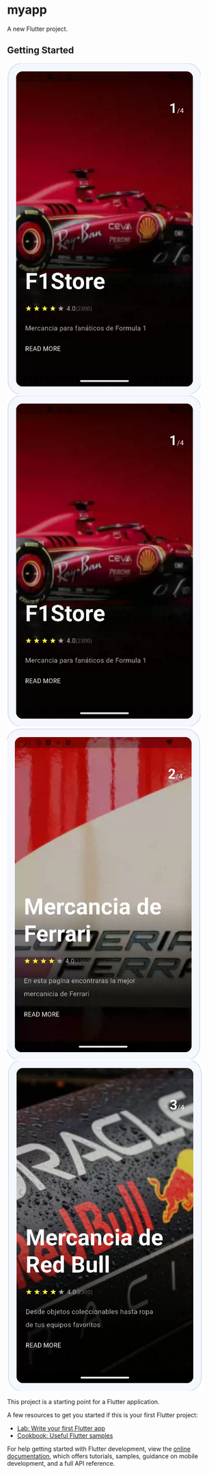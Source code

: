 # myapp

A new Flutter project.

## Getting Started
 ![alt text](image-1.png)
 ![alt text](image-2.png)
 ![alt text](image-3.png)
 ![alt text](image-4.png)


This project is a starting point for a Flutter application.

A few resources to get you started if this is your first Flutter project:

- [Lab: Write your first Flutter app](https://docs.flutter.dev/get-started/codelab)
- [Cookbook: Useful Flutter samples](https://docs.flutter.dev/cookbook)

For help getting started with Flutter development, view the
[online documentation](https://docs.flutter.dev/), which offers tutorials,
samples, guidance on mobile development, and a full API reference.
